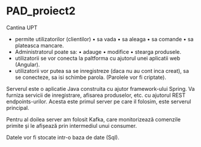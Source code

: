 # PAD_proiect2
Cantina UPT


- permite utilizatorilor (clientilor)
    • sa vada
    • sa aleaga
    • sa comande
    • sa plateasca mancare.
- Administratorul poate sa:
    • adauge
    • modifice
    • stearga produsele.
- utilizatorii se vor conecta la paltforma cu ajutorul unei aplicatii web (Angular).
- utilizatorii vor putea sa se inregistreze (daca nu au cont inca creat), sa se conecteze, sa isi schimbe parola. (Parolele vor fi criptate).

Serverul este o aplicatie Java construita cu ajutor framework-ului Spring. Va furniza servicii de inregistrare, afisarea produselor, etc. cu ajutorul REST endpoints-urilor. 
Acesta este primul server pe care il folosim, este serverul principal.

Pentru al doilea server am folosit Kafka, care monitorizează comenzile primite și le afișează prin intermediul unui consumer.

Datele vor fi stocate intr-o baza de date (Sql).


